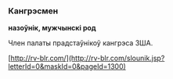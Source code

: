 ### Кангрэсмен
**назоўнік, мужчынскі род**

Член палаты прадстаўнікоў кангрэса ЗША.

<a rel="author">[http://rv-blr.com/](http://rv-blr.com/slounik.jsp?letterId=0&maskId=0&pageId=1300)</a>
